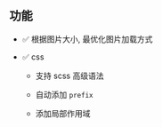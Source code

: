 ## 功能

- ✅ 根据图片大小, 最优化图片加载方式

- ✅ css
  
    - 支持 scss 高级语法
    
    - 自动添加 `prefix`
    
    - 添加局部作用域